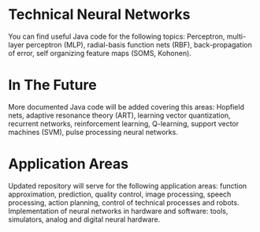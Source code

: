 # Technical Neural Networks

You can find useful Java code for the following topics: Perceptron, multi-layer perceptron (MLP),
radial-basis function nets (RBF), back-propagation of error, self organizing feature maps (SOMS, Kohonen).

# In The Future

More documented Java code will be added covering this areas: Hopfield nets, adaptive resonance theory (ART), 
learning vector quantization, recurrent networks, reinforcement learning, Q-learning, support vector machines (SVM), 
pulse processing neural networks.

# Application Areas

Updated repository will serve for the following application areas: function approximation, prediction, quality control, 
image processing, speech processing, action planning, control of technical processes and robots. 
Implementation of neural networks in hardware and software: tools, simulators, analog and digital neural hardware. 
